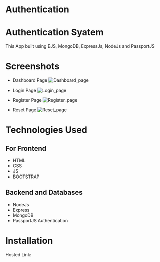 ﻿# Authentication
# Authentication Syatem
  <p>This App built using EJS, MongoDB, ExpressJs, NodeJs and PassportJS</p>

# Screenshots

- Dashboard Page
![Dashboard_page](https://github.com/Saif9523/Authentication/assets/57210591/a283719b-3613-45e9-ae19-f68c56ebd3ed)

- Login Page
![Login_page](https://github.com/Saif9523/Authentication/assets/57210591/738cb4da-6deb-45ce-a44e-1ed07a1a4f84)

- Register Page
![Register_page](https://github.com/Saif9523/Authentication/assets/57210591/0f83f2b6-9d40-474f-a6fd-61a6d7c944ef)

- Reset Page
![Reset_page](https://github.com/Saif9523/Authentication/assets/57210591/c4826446-a30a-4230-aaab-51d14099cb89)

# Technologies Used
<h2>For Frontend</h2>
<ul>
<li> HTML </li>
 <li>CSS</li>
 <Li>JS</Li>
 <li>BOOTSTRAP</li>
</ul>

<h2> Backend and Databases</h2>
<ul>
 <li>NodeJs</li>
 <li>Express</li>
 <li>MongoDB</li>
 <li>PassportJS Authentication</li>
</ul>

# Installation
Hosted Link: 

